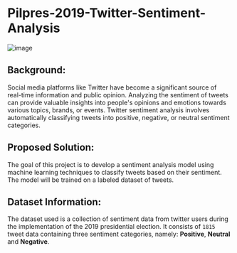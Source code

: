 # Pilpres-2019-Twitter-Sentiment-Analysis

![image](https://github.com/user-attachments/assets/77a6ace0-1754-4c60-a239-b92bd95a85d8)



## Background:
Social media platforms like Twitter have become a significant source of real-time information and public opinion. Analyzing the sentiment of tweets can provide valuable insights into people's opinions and emotions towards various topics, brands, or events. Twitter sentiment analysis involves automatically classifying tweets into positive, negative, or neutral sentiment categories. 

## Proposed Solution:
The goal of this project is to develop a sentiment analysis model using machine learning techniques to classify tweets based on their sentiment. The model will be trained on a labeled dataset of tweets.

## Dataset Information:
The dataset used is a collection of sentiment data from twitter users during the implementation of the 2019 presidential election. It consists of `1815` tweet data containing three sentiment categories, namely: **Positive**, **Neutral** and **Negative**.
